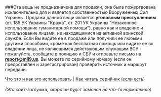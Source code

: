 ###Эта вещь не предназначена для продажи, она была пожертвована исключительно для и является собственностью Вооруженных Сил Украины.
Продажа данной вещи является <b>уголовным преступлением</b> (ст. 185 УК Украины "Кража", ст. 201 УК Украины "Незаконное использование гуманитарной помощи"), равно как и владение и использование лицами, не находящимися на активной воинской службе. 
Если Вы видите ее в продаже или получили ее любыми другими способами, кроме как бесплатная помощь или видите ее во владении лица, не являющимся действующим служащим ВСУ - пожалуйста, сообщите в полицию и СБУ и отправьте письмо на <b>report@mil9.us</b>.
Вы можете по серийному номеру (если он предоставлен и зарегистрирован) проверить источник и маршрут передачи.

<a href="https://ua9.us/marks.html" target="_blank">Что это и как это использовать</a> | <a href="https://ua9.us/how-to-read-serial.html" target="_blank">Как читать серийник (если есть)</a>
<br/><br/><i>(Это сайт-заглушка, скоро он будет заменен на что-то нормальное)</i>

